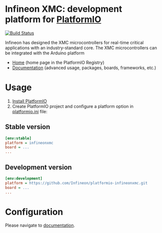 # Infineon XMC: development platform for [PlatformIO](https://platformio.org)

[![Build Status](https://github.com/Infineon/platformio-infineonxmc/workflows/Examples/badge.svg)](https://github.com/Infineon/platformio-infineonxmc/actions)

Infineon has designed the XMC microcontrollers for real-time critical applications with an industry-standard core. The XMC microcontrollers can be integrated with the Arduino platform

* [Home](https://registry.platformio.org/platforms/platformio/infineonxmc) (home page in the PlatformIO Registry)
* [Documentation](https://docs.platformio.org/page/platforms/infineonxmc.html) (advanced usage, packages, boards, frameworks, etc.)

# Usage

1. [Install PlatformIO](https://platformio.org)
2. Create PlatformIO project and configure a platform option in [platformio.ini](https://docs.platformio.org/page/projectconf.html) file:

## Stable version

```ini
[env:stable]
platform = infineonxmc
board = ...
...
```

## Development version

```ini
[env:development]
platform = https://github.com/Infineon/platformio-infineonxmc.git
board = ...
...
```

# Configuration

Please navigate to [documentation](https://docs.platformio.org/page/platforms/infineonxmc.html).
